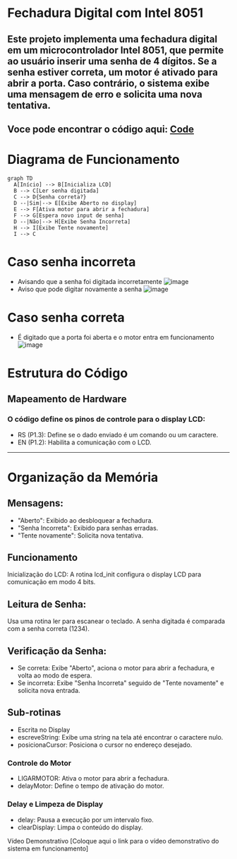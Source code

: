# Fechadura Digital com Intel 8051

Este projeto implementa uma fechadura digital em um microcontrolador Intel 8051, que permite ao usuário inserir uma senha de 4 dígitos. Se a senha estiver correta, um motor é ativado para abrir a porta. Caso contrário, o sistema exibe uma mensagem de erro e solicita uma nova tentativa.
-------
## Voce pode encontrar o código aqui: [Code](./code.asm)
# Diagrama de Funcionamento
```mermaid
graph TD
  A[Início] --> B[Inicializa LCD]
  B --> C[Ler senha digitada]
  C --> D{Senha correta?}
  D --|Sim|--> E[Exibe Aberto no display]
  E --> F[Ativa motor para abrir a fechadura]
  F --> G[Espera novo input de senha]
  D --|Não|--> H[Exibe Senha Incorreta]
  H --> I[Exibe Tente novamente]
  I --> C

  ```
# Caso senha incorreta 
- Avisando que a senha foi digitada incorretamente
![image](https://github.com/user-attachments/assets/10c737b8-28a8-4eac-9ed7-475fcb75a49f)
- Aviso que pode digitar novamente a senha
![image](https://github.com/user-attachments/assets/42d32868-e003-4802-9fa7-9290a890d3ea)

# Caso senha correta
- É digitado que a porta foi aberta e o motor entra em funcionamento
![image](https://github.com/user-attachments/assets/820c655e-de67-49fe-bc71-e481eaa93da7)



# Estrutura do Código

## Mapeamento de Hardware

### O código define os pinos de controle para o display LCD:

- RS (P1.3): Define se o dado enviado é um comando ou um caractere.
- EN (P1.2): Habilita a comunicação com o LCD.
----------
# Organização da Memória

## Mensagens:
- "Aberto": Exibido ao desbloquear a fechadura.
- "Senha Incorreta": Exibido para senhas erradas.
- "Tente novamente": Solicita nova tentativa.
## Funcionamento
Inicialização do LCD: A rotina lcd_init configura o display LCD para comunicação em modo 4 bits.
## Leitura de Senha:
Usa uma rotina ler para escanear o teclado.
A senha digitada é comparada com a senha correta (1234).
## Verificação da Senha:
+ Se correta: Exibe "Aberto", aciona o motor para abrir a fechadura, e volta ao modo de espera.
+ Se incorreta: Exibe "Senha Incorreta" seguido de "Tente novamente" e solicita nova entrada.
## Sub-rotinas
- Escrita no Display
- escreveString: Exibe uma string na tela até encontrar o caractere nulo.
- posicionaCursor: Posiciona o cursor no endereço desejado.
### Controle do Motor
- LIGARMOTOR: Ativa o motor para abrir a fechadura.
- delayMotor: Define o tempo de ativação do motor.
### Delay e Limpeza de Display
- delay: Pausa a execução por um intervalo fixo.
- clearDisplay: Limpa o conteúdo do display.

Vídeo Demonstrativo
[Coloque aqui o link para o vídeo demonstrativo do sistema em funcionamento]

